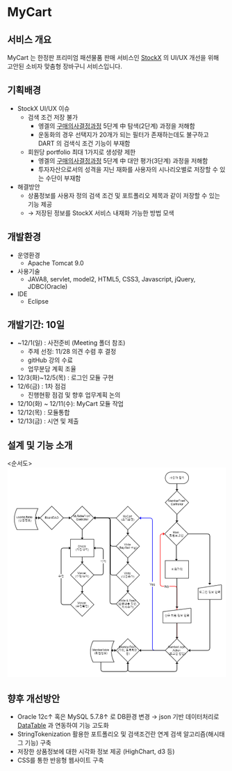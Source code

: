 
# MyCart
## 서비스 개요
MyCart 는 한정판 프리미엄 패션물품 판매 서비스인 [StockX](https://stockx.com/) 의 UI/UX 개선을 위해 고안된 소비자 맞춤형 장바구니 서비스입니다.

## 기획배경
* StockX UI/UX 이슈
  - 검색 조건 저장 불가
    + 엥겔의 [구매의사결정과정](https://en.wikipedia.org/wiki/Buyer_decision_process) 5단계 中 탐색(2단계) 과정을 저해함
    + 운동화의 경우 선택지가 20개가 되는 필터가 존재하는데도 불구하고 DART 의 검색식 조건 기능이 부재함
    <DART img>
  - 회원당 portfolio 최대 1가지로 생성량 제한 
    + 엥겔의 [구매의사결정과정](https://en.wikipedia.org/wiki/Buyer_decision_process) 5단계 中 대안 평가(3단계) 과정을 저해함
    + 투자자산으로서의 성격을 지닌 재화를 사용자의 시나리오별로 저장할 수 있는 수단이 부재함
* 해결방안
  - 상품정보를 사용자 정의 검색 조건 및 포트폴리오 제목과 같이 저장할 수 있는 기능 제공 
  - &rarr; 저장된 정보를 StockX 서비스 내재화 가능한 방법 모색

## 개발환경
* 운영환경
  - Apache Tomcat 9.0
* 사용기술
  - JAVA8, servlet, model2, HTML5, CSS3, Javascript, jQuery, JDBC(Oracle)
* IDE
  - Eclipse
  
## 개발기간: 10일
* ~12/1(일) : 사전준비 (Meeting 폴더 참조)
  - 주제 선정: 11/28 의견 수렴 후 결정
  - gitHub 강의 수료
  - 업무분담 계획 조율
* 12/3(화)~12/5(목) : 로그인 모듈 구현
* 12/6(금) : 1차 점검
  - 진행현황 점검 및 향후 업무계획 논의
* 12/10(화) ~ 12/11(수): MyCart 모듈 작업
* 12/12(목) : 모듈통합
* 12/13(금) : 시연 및 제출

## 설계 및 기능 소개
<순서도>
![순서도](Meetings/191218_UI_v1.0_SJ.png)
## 향후 개선방안
- Oracle 12c&uarr; 혹은 MySQL 5.7.8&uarr; 로 DB환경 변경 &rarr; json 기반 데이터처리로 [DataTable](https://datatables.net/) 과 연동하여 기능 고도화
- StringTokenization 활용한 포트폴리오 및 검색조건란 연계 검색 알고리즘(해시태그 기능) 구축
- 저장한 상품정보에 대한 시각화 정보 제공 (HighChart, d3 등)
- CSS를 통한 반응형 웹사이트 구축

